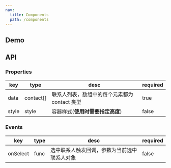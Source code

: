 ```yaml
---
nav:
  title: Components
  path: /components
---
```


## Demo

<code src="../../demo/DemoContactList.tsx"></code>

## API

### Properties

| key   | type      | desc                                          | required |
| ----- | --------- | --------------------------------------------- | -------- |
| data  | contact[] | 联系人列表，数组中的每个元素都为 contact 类型 | true     |
| style | style     | 容器样式(**使用时需要指定高度**)              | false    |

### Events

| key      | type | desc                                         | required |
| -------- | ---- | -------------------------------------------- | -------- |
| onSelect | func | 选中联系人触发回调，参数为当前选中联系人对象 | false    |
